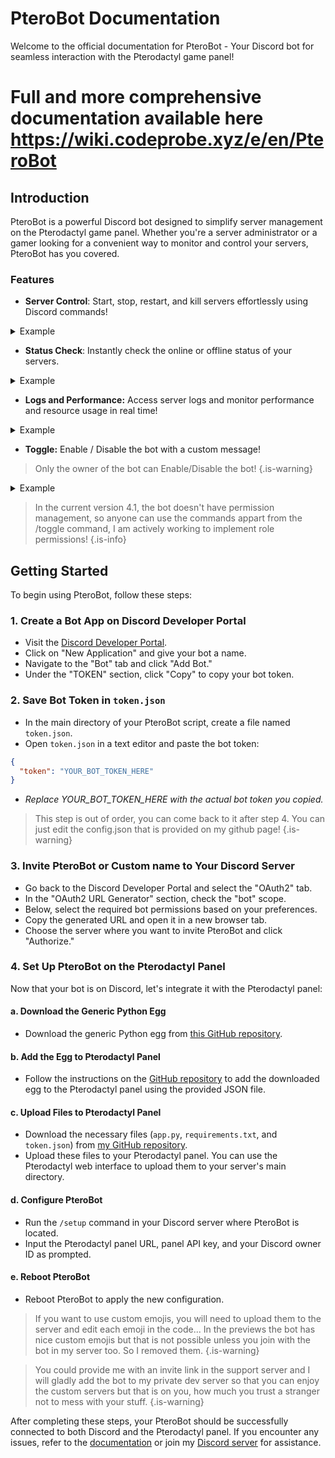 # PteroBot Documentation
Welcome to the official documentation for PteroBot - Your Discord bot for seamless interaction with the Pterodactyl game panel!

# Full and more comprehensive documentation available here https://wiki.codeprobe.xyz/e/en/PteroBot

## Introduction
PteroBot is a powerful Discord bot designed to simplify server management on the Pterodactyl game panel. Whether you're a server administrator or a gamer looking for a convenient way to monitor and control your servers, PteroBot has you covered.

### Features
- **Server Control**: Start, stop, restart, and kill servers effortlessly using Discord commands!
<details>
  <summary>Example</summary>
  <img src="/discord_gdjx1p4ecv.gif" alt="Start Server GIF" onclick="toggleGif(this)">
</details>

- **Status Check**: Instantly check the online or offline status of your servers.
<details>
  <summary>Example</summary>
  <img src="/0f749e55-514f-4275-b9c4-4f43bbefdbd5.gif" alt="Start Server GIF" onclick="toggleGif(this)">
</details>

- **Logs and Performance:** Access server logs and monitor performance and resource usage in real time!
<details>
  <summary>Example</summary>
  <img src="/discord_nyokqq11yc.gif" alt="Start Server GIF" onclick="toggleGif(this)">
</details>

- **Toggle:** Enable / Disable the bot with a custom message! 
> Only the owner of the bot can Enable/Disable the bot!
{.is-warning}
<details>
  <summary>Example</summary>
  <img src="/discord_ddlizzbcsq.gif" alt="Start Server GIF" onclick="toggleGif(this)">
</details>

> In the current version 4.1, the bot doesn't have permission management, so anyone can use the commands appart from the /toggle command, I am actively working to implement role permissions!
{.is-info}

## Getting Started

To begin using PteroBot, follow these steps:

### 1. Create a Bot App on Discord Developer Portal

- Visit the [Discord Developer Portal](https://discord.com/developers/applications).
- Click on "New Application" and give your bot a name.
- Navigate to the "Bot" tab and click "Add Bot."
- Under the "TOKEN" section, click "Copy" to copy your bot token.

### 2. Save Bot Token in `token.json`

- In the main directory of your PteroBot script, create a file named `token.json`.
- Open `token.json` in a text editor and paste the bot token:

```json
{
  "token": "YOUR_BOT_TOKEN_HERE"
}
```
- *Replace YOUR_BOT_TOKEN_HERE with the actual bot token you copied.*

> This step is out of order, you can come back to it after step 4. 
You can just edit the config.json that is provided on my github page!
{.is-warning}


### 3. Invite PteroBot or Custom name to Your Discord Server

- Go back to the Discord Developer Portal and select the "OAuth2" tab.
- In the "OAuth2 URL Generator" section, check the "bot" scope.
- Below, select the required bot permissions based on your preferences.
- Copy the generated URL and open it in a new browser tab.
- Choose the server where you want to invite PteroBot and click "Authorize."

### 4. Set Up PteroBot on the Pterodactyl Panel

Now that your bot is on Discord, let's integrate it with the Pterodactyl panel:

#### a. Download the Generic Python Egg

- Download the generic Python egg from [this GitHub repository](https://github.com/parkervcp/eggs/tree/master/generic/python).

#### b. Add the Egg to Pterodactyl Panel

- Follow the instructions on the [GitHub repository](https://github.com/parkervcp/eggs/tree/master/generic/python) to add the downloaded egg to the Pterodactyl panel using the provided JSON file.

#### c. Upload Files to Pterodactyl Panel

- Download the necessary files (`app.py`, `requirements.txt`, and `token.json`) from [my GitHub repository](https://github.com/Tumba123/pterobot).
- Upload these files to your Pterodactyl panel. You can use the Pterodactyl web interface to upload them to your server's main directory.

#### d. Configure PteroBot

- Run the `/setup` command in your Discord server where PteroBot is located.
- Input the Pterodactyl panel URL, panel API key, and your Discord owner ID as prompted.

#### e. Reboot PteroBot

- Reboot PteroBot to apply the new configuration.

> If you want to use custom emojis, you will need to upload them to the server and edit each emoji in the code... In the previews the bot has nice custom emojis but that is not possible unless you join with the bot in my server too. So I removed them.
{.is-warning}

> You could provide me with an invite link in the support server and I will gladly add the bot to my private dev server so that you can enjoy the custom servers but that is on you, how much you trust a stranger not to mess with your stuff.
{.is-warning}





After completing these steps, your PteroBot should be successfully connected to both Discord and the Pterodactyl panel. If you encounter any issues, refer to the [documentation](https://wiki.codeprobe.xyz/en/PteroBot) or join my [Discord server](https://discord.gg/3qwqqA4GKF) for assistance.


